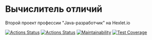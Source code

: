# Вычислитель отличий
Второй проект профессии "Java-разработчик" на Hexlet.io

[![Actions Status](https://github.com/0x8251ae8c/test/actions/workflows/hexlet-check.yml/badge.svg)](https://github.com/0x8251ae8c/java-project-71/actions)
[![Actions Status](https://github.com/0x8251ae8c/test/actions/workflows/main.yml/badge.svg)](https://github.com/0x8251ae8c/java-project-71/actions)
[![Maintainability](https://api.codeclimate.com/v1/badges/a66fa7dbcffd2a214a8f/maintainability)](https://codeclimate.com/github/0x8251ae8c/test/maintainability)
[![Test Coverage](https://api.codeclimate.com/v1/badges/a66fa7dbcffd2a214a8f/test_coverage)](https://codeclimate.com/github/0x8251ae8c/test/test_coverage)
